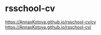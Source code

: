 # rsschool-cv
https://AnnaxKotova.github.io/rsschool-cv/cv
https://AnnaxKotova.github.io/rsschool-cv/
